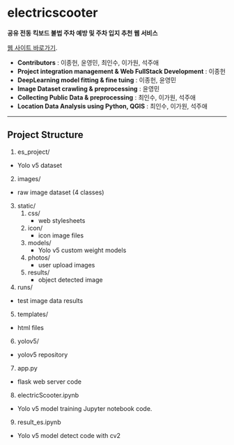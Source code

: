 # electricscooter

**공유 전동 킥보드 불법 주차 예방 및 주차 입지 추천 웹 서비스**

[웹 사이트 바로가기](https://1.222.84.186:5550/upload).

- **Contributors** : 이종헌, 윤영민, 최인수, 이가원, 석주애
- **Project integration management & Web FullStack Development** : 이종헌
- **DeepLearning model fitting & fine tuing** : 이종헌, 윤영민
- **Image Dataset crawling & preprocessing** : 윤영민
- **Collecting Public Data & preprocessing** : 최인수, 이가원, 석주애
- **Location Data Analysis using Python, QGIS** : 최인수, 이가원, 석주애
---------------------------------------
## Project Structure
1. es_project/
  - Yolo v5 dataset
2. images/
  - raw image dataset (4 classes)
3. static/
   1. css/
       - web stylesheets
   2. icon/
       - icon image files
   3. models/
       - Yolo v5 custom weight models
   4. photos/
       - user upload images
   5. results/
       - object detected image
4. runs/
 - test image data results
5. templates/
- html files
6. yolov5/
- yolov5 repository
7. app.py
- flask web server code
8. electricScooter.ipynb
- Yolo v5 model training Jupyter notebook code.
9. result_es.ipynb
- Yolo v5 model detect code with cv2






